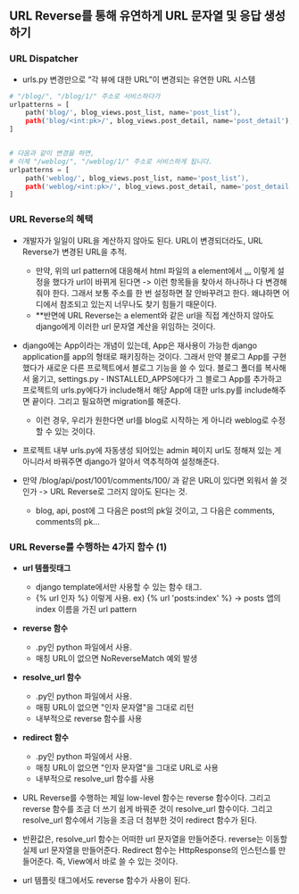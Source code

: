 ## URL Reverse를 통해 유연하게 URL 문자열 및 응답 생성하기

### URL Dispatcher
- urls.py 변경만으로 “각 뷰에 대한 URL”이 변경되는 유연한 URL 시스템

```python
# "/blog/", "/blog/1/" 주소로 서비스하다가
urlpatterns = [
    path('blog/', blog_views.post_list, name='post_list’),
    path('blog/<int:pk>/', blog_views.post_detail, name='post_detail'),
]


# 다음과 같이 변경을 하면,
# 이제 "/weblog/", "/weblog/1/" 주소로 서비스하게 됩니다.
urlpatterns = [
    path('weblog/', blog_views.post_list, name='post_list’),
    path('weblog/<int:pk>/', blog_views.post_detail, name='post_detail'),
]
```


### URL Reverse의 혜택
- 개발자가 일일이 URL을 계산하지 않아도 된다. URL이 변경되더라도, URL Reverse가 변경된 URL을 추적.
  - 만약, 위의 url pattern에 대응해서 html 파일의 a element에서 <a href="/blog/">...</a> 이렇게 설정을 했다가 url이 바뀌게 된다면 -> 이런 항목들을 찾아서 하나하나 다 변경해줘야 한다. 그래서 보통 
    주소를 한 번 설정하면 잘 안바꾸려고 한다. 왜냐하면 어디에서 참조되고 있는지 너무나도 찾기 힘들기 때문이다.
  - **반면에 URL Reverse는 a element와 같은 url을 직접 계산하지 않아도 django에게 이러한 url 문자열 계산을 위임하는 것이다.

- django에는 App이라는 개념이 있는데, App은 재사용이 가능한 django application를 app의 형태로 패키징하는 것이다. 그래서 만약 블로그 App를 구현했다가 새로운 다른 프로젝트에서 블로그 기능을 쓸 수 있다.
  블로그 폴더를 복사해서 옮기고, settings.py - INSTALLED_APPS에다가 그 블로그 App를 추가하고 프로젝트의 urls.py에다가 include해서 해당 App에 대한 urls.py를 include해주면 끝이다. 그리고 필요하면 migration를 해준다. 
  - 이런 경우, 우리가 원한다면 url를 blog로 시작하는 게 아니라 weblog로 수정할 수 있는 것이다.

- 프로젝트 내부 urls.py에 자동생성 되어있는 admin 페이지 url도 정해져 있는 게 아니라서 바꿔주면 django가 알아서 역추적하여 설정해준다.

- 만약 /blog/api/post/1001/comments/100/ 과 같은 URL이 있다면 외워서 쓸 것 인가 -> URL Reverse로 그러지 않아도 된다는 것.
  - blog, api, post에 그 다음은 post의 pk일 것이고, 그 다음은 comments, comments의 pk...



### URL Reverse를 수행하는 4가지 함수 (1)
- **url 템플릿태그** 
  - django template에서만 사용할 수 있는 함수 태그.
  - {% url 인자 %} 이렇게 사용.  ex) {% url 'posts:index' %} -> posts 앱의 index 이름을 가진 url pattern

- **reverse 함수**
  - .py인 python 파일에서 사용.
  - 매칭 URL이 없으면 NoReverseMatch 예외 발생

- **resolve_url 함수**
  - .py인 python 파일에서 사용.
  - 매핑 URL이 없으면 "인자 문자열"을 그대로 리턴
  - 내부적으로 reverse 함수를 사용

- **redirect 함수**
  - .py인 python 파일에서 사용.
  - 매칭 URL이 없으면 "인자 문자열"을 그대로 URL로 사용
  - 내부적으로 resolve_url 함수를 사용

- URL Reverse를 수행하는 제일 low-level 함수는 reverse 함수이다. 그리고 reverse 함수를 조금 더 쓰기 쉽게 바꿔준 것이 resolve_url 함수이다. 그리고 resolve_url 함수에서 기능을 조금 더 첨부한 것이 redirect 함수가 된다.
- 반환값은, resolve_url 함수는 어떠한 url 문자열을 만들어준다. reverse는 이동할 실제 url 문자열을 만들어준다. Redirect 함수는 HttpResponse의 인스턴스를 만들어준다. 즉, View에서 바로 쓸 수 있는 것이다.
- url 템플릿 태그에서도 reverse 함수가 사용이 된다.  
